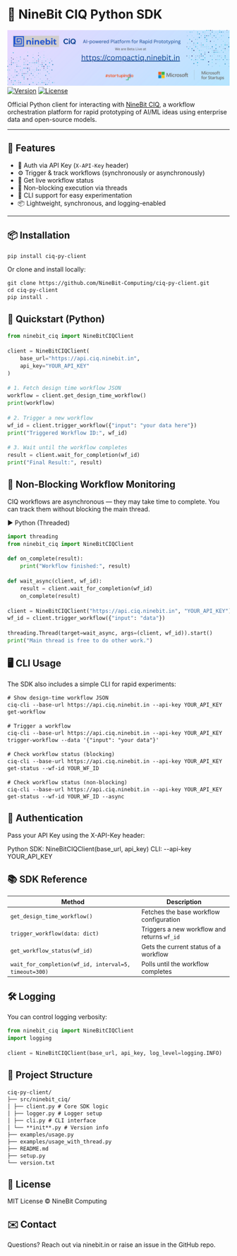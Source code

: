 # 🧠 NineBit CIQ Python SDK

![](banner.png)
[![Version](https://img.shields.io/pypi/v/ninebit-ciq)](https://pypi.org/project/ninebit-ciq)
[![License](https://img.shields.io/github/license/NineBit-Computing/ciq-py-client)](https://github.com/NineBit-Computing/ciq-py-client/blob/main/LICENSE)

Official Python client for interacting with [NineBit CIQ](https://ciq.ninebit.in), a workflow orchestration platform for rapid prototyping of AI/ML ideas using enterprise data and open-source models.

---

## 🚀 Features

- 🔐 Auth via API Key (`X-API-Key` header)
- ⚙️ Trigger & track workflows (synchronously or asynchronously)
- 🔄 Get live workflow status
- 🧵 Non-blocking execution via threads
- 🧰 CLI support for easy experimentation
- 📦 Lightweight, synchronous, and logging-enabled

---

## 📦 Installation

```bash
pip install ciq-py-client
```

Or clone and install locally:

```
git clone https://github.com/NineBit-Computing/ciq-py-client.git
cd ciq-py-client
pip install .
```

## 🧪 Quickstart (Python)

```python
from ninebit_ciq import NineBitCIQClient

client = NineBitCIQClient(
    base_url="https://api.ciq.ninebit.in",
    api_key="YOUR_API_KEY"
)

# 1. Fetch design time workflow JSON
workflow = client.get_design_time_workflow()
print(workflow)

# 2. Trigger a new workflow
wf_id = client.trigger_workflow({"input": "your data here"})
print("Triggered Workflow ID:", wf_id)

# 3. Wait until the workflow completes
result = client.wait_for_completion(wf_id)
print("Final Result:", result)

```

## 🧠 Non-Blocking Workflow Monitoring

CIQ workflows are asynchronous — they may take time to complete. You can track them without blocking the main thread.

▶ Python (Threaded)

```python
import threading
from ninebit_ciq import NineBitCIQClient

def on_complete(result):
    print("Workflow finished:", result)

def wait_async(client, wf_id):
    result = client.wait_for_completion(wf_id)
    on_complete(result)

client = NineBitCIQClient("https://api.ciq.ninebit.in", "YOUR_API_KEY")
wf_id = client.trigger_workflow({"input": "data"})

threading.Thread(target=wait_async, args=(client, wf_id)).start()
print("Main thread is free to do other work.")
```

## 🖥️ CLI Usage

The SDK also includes a simple CLI for rapid experiments:

```
# Show design-time workflow JSON
ciq-cli --base-url https://api.ciq.ninebit.in --api-key YOUR_API_KEY get-workflow

# Trigger a workflow
ciq-cli --base-url https://api.ciq.ninebit.in --api-key YOUR_API_KEY trigger-workflow --data '{"input": "your data"}'

# Check workflow status (blocking)
ciq-cli --base-url https://api.ciq.ninebit.in --api-key YOUR_API_KEY get-status --wf-id YOUR_WF_ID

# Check workflow status (non-blocking)
ciq-cli --base-url https://api.ciq.ninebit.in --api-key YOUR_API_KEY get-status --wf-id YOUR_WF_ID --async
```

## 🔐 Authentication

Pass your API Key using the X-API-Key header:

Python SDK: NineBitCIQClient(base_url, api_key)
CLI: --api-key YOUR_API_KEY

## 📚 SDK Reference

| Method                                                | Description                                 |
| ----------------------------------------------------- | ------------------------------------------- |
| `get_design_time_workflow()`                          | Fetches the base workflow configuration     |
| `trigger_workflow(data: dict)`                        | Triggers a new workflow and returns `wf_id` |
| `get_workflow_status(wf_id)`                          | Gets the current status of a workflow       |
| `wait_for_completion(wf_id, interval=5, timeout=300)` | Polls until the workflow completes          |

## 🛠️ Logging

You can control logging verbosity:

```python
from ninebit_ciq import NineBitCIQClient
import logging

client = NineBitCIQClient(base_url, api_key, log_level=logging.INFO)
```

## 📁 Project Structure

```
ciq-py-client/
├── src/ninebit_ciq/
│ ├── client.py # Core SDK logic
│ ├── logger.py # Logger setup
│ ├── cli.py # CLI interface
│ └── **init**.py # Version info
├── examples/usage.py
├── examples/usage_with_thread.py
├── README.md
├── setup.py
└── version.txt
```

## 📄 License

MIT License © NineBit Computing

## ✉️ Contact

Questions? Reach out via ninebit.in or raise an issue in the GitHub repo.

